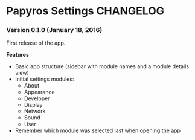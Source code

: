 Papyros Settings CHANGELOG
==========================

### Version 0.1.0 (January 18, 2016)

First release of the app.

**Features**
 * Basic app structure (sidebar with module names and a module details view)
 * Initial settings modules:
   * About
   * Appearance
   * Developer
   * Display
   * Network
   * Sound
   * User
 * Remember which module was selected last when opening the app
